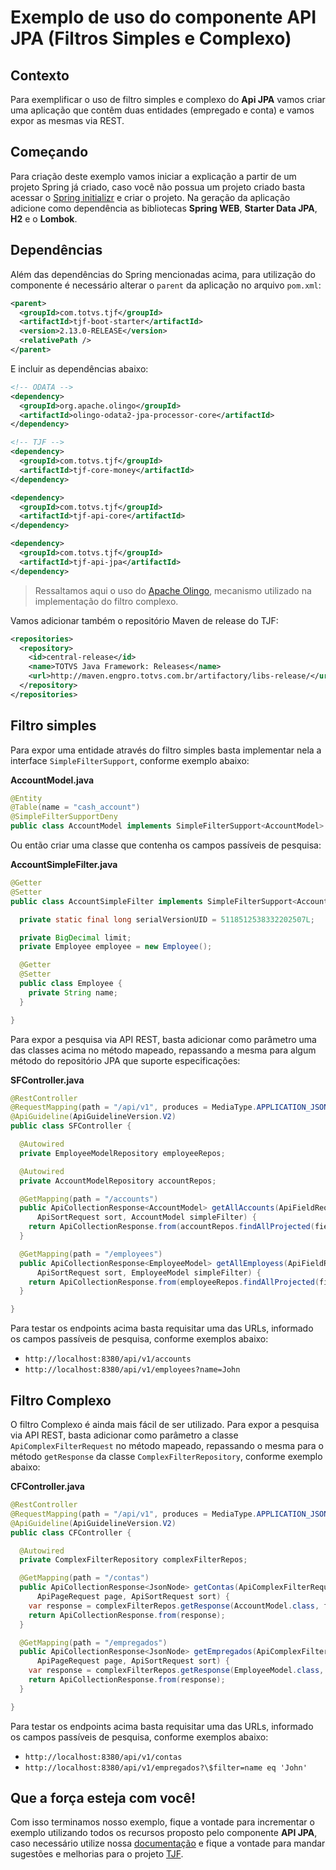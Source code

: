 # Exemplo de uso do componente API JPA (Filtros Simples e Complexo)

## Contexto

Para exemplificar o uso de filtro simples e complexo do **Api JPA** vamos criar uma aplicação que contêm duas entidades (empregado e conta) e vamos expor as mesmas via REST.

## Começando

Para criação deste exemplo vamos iniciar a explicação a partir de um projeto Spring já criado, caso você não possua um projeto criado basta acessar o [Spring initializr](https://start.spring.io/) e criar o projeto. Na geração da aplicação adicione como dependência as bibliotecas **Spring WEB**, **Starter Data JPA**, **H2** e o **Lombok**.

## Dependências

Além das dependências do Spring mencionadas acima, para utilização do componente é necessário alterar o `parent` da aplicação no arquivo `pom.xml`:

```xml
<parent>
  <groupId>com.totvs.tjf</groupId>
  <artifactId>tjf-boot-starter</artifactId>
  <version>2.13.0-RELEASE</version>
  <relativePath />
</parent>
```

E incluir as dependências abaixo:

```xml
<!-- ODATA -->
<dependency>
  <groupId>org.apache.olingo</groupId>
  <artifactId>olingo-odata2-jpa-processor-core</artifactId>
</dependency>

<!-- TJF -->
<dependency>
  <groupId>com.totvs.tjf</groupId>
  <artifactId>tjf-core-money</artifactId>
</dependency>

<dependency>
  <groupId>com.totvs.tjf</groupId>
  <artifactId>tjf-api-core</artifactId>
</dependency>

<dependency>
  <groupId>com.totvs.tjf</groupId>
  <artifactId>tjf-api-jpa</artifactId>
</dependency>
```

> Ressaltamos aqui o uso do [Apache Olingo][apache-olingo], mecanismo utilizado na implementação do filtro complexo.

Vamos adicionar também o repositório Maven de release do TJF:

```xml
<repositories>
  <repository>
    <id>central-release</id>
    <name>TOTVS Java Framework: Releases</name>
    <url>http://maven.engpro.totvs.com.br/artifactory/libs-release/</url>
  </repository>
</repositories>
```

## Filtro simples

Para expor uma entidade através do filtro simples basta implementar nela a interface `SimpleFilterSupport`, conforme exemplo abaixo:

**AccountModel.java**

```java
@Entity
@Table(name = "cash_account")
@SimpleFilterSupportDeny
public class AccountModel implements SimpleFilterSupport<AccountModel> {}
```

Ou então criar uma classe que contenha os campos passíveis de pesquisa:

**AccountSimpleFilter.java**

```java
@Getter
@Setter
public class AccountSimpleFilter implements SimpleFilterSupport<AccountModel> {

  private static final long serialVersionUID = 5118512538332202507L;

  private BigDecimal limit;
  private Employee employee = new Employee();

  @Getter
  @Setter
  public class Employee {
    private String name;
  }

}
```

Para expor a pesquisa via API REST, basta adicionar como parâmetro uma das classes acima no método mapeado, repassando a mesma para algum método do repositório JPA que suporte especificações:

**SFController.java**

```java
@RestController
@RequestMapping(path = "/api/v1", produces = MediaType.APPLICATION_JSON_VALUE)
@ApiGuideline(ApiGuidelineVersion.V2)
public class SFController {

  @Autowired
  private EmployeeModelRepository employeeRepos;

  @Autowired
  private AccountModelRepository accountRepos;

  @GetMapping(path = "/accounts")
  public ApiCollectionResponse<AccountModel> getAllAccounts(ApiFieldRequest field, ApiPageRequest page,
      ApiSortRequest sort, AccountModel simpleFilter) {
    return ApiCollectionResponse.from(accountRepos.findAllProjected(field, page, sort, simpleFilter));
  }

  @GetMapping(path = "/employees")
  public ApiCollectionResponse<EmployeeModel> getAllEmployess(ApiFieldRequest field, ApiPageRequest page,
      ApiSortRequest sort, EmployeeModel simpleFilter) {
    return ApiCollectionResponse.from(employeeRepos.findAllProjected(field, page, sort, simpleFilter));
  }

}
```

Para testar os endpoints acima basta requisitar uma das URLs, informado os campos passíveis de pesquisa, conforme exemplos abaixo:

- `http://localhost:8380/api/v1/accounts`
- `http://localhost:8380/api/v1/employees?name=John`

## Filtro Complexo

O filtro Complexo é ainda mais fácil de ser utilizado. Para expor a pesquisa via API REST, basta adicionar como parâmetro a classe `ApiComplexFilterRequest` no método mapeado, repassando o mesma para o método `getResponse` da classe `ComplexFilterRepository`, conforme exemplo abaixo:

**CFController.java**

```java
@RestController
@RequestMapping(path = "/api/v1", produces = MediaType.APPLICATION_JSON_VALUE)
@ApiGuideline(ApiGuidelineVersion.V2)
public class CFController {

  @Autowired
  private ComplexFilterRepository complexFilterRepos;

  @GetMapping(path = "/contas")
  public ApiCollectionResponse<JsonNode> getContas(ApiComplexFilterRequest filter, ApiFieldRequest field,
      ApiPageRequest page, ApiSortRequest sort) {
    var response = complexFilterRepos.getResponse(AccountModel.class, filter, field, page, sort);
    return ApiCollectionResponse.from(response);
  }

  @GetMapping(path = "/empregados")
  public ApiCollectionResponse<JsonNode> getEmpregados(ApiComplexFilterRequest filter, ApiFieldRequest field,
      ApiPageRequest page, ApiSortRequest sort) {
    var response = complexFilterRepos.getResponse(EmployeeModel.class, filter, field, page, sort);
    return ApiCollectionResponse.from(response);
  }

}
```

Para testar os endpoints acima basta requisitar uma das URLs, informado os campos passíveis de pesquisa, conforme exemplos abaixo:

- `http://localhost:8380/api/v1/contas`
- `http://localhost:8380/api/v1/empregados?\$filter=name eq 'John'`


## Que a força esteja com você!

Com isso terminamos nosso exemplo, fique a vontade para incrementar o exemplo utilizando todos os recursos proposto pelo componente **API JPA**, caso necessário utilize nossa [documentação](https://tjf.totvs.com.br/wiki/tjf-api-jpa) e fique a vontade para mandar sugestões e melhorias para o projeto [TJF](https://tjf.totvs.com.br/).

[apache-olingo]: https://olingo.apache.org/
